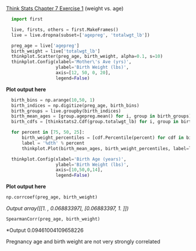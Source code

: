 [Think Stats Chapter 7 Exercise 1](http://greenteapress.com/thinkstats2/html/thinkstats2008.html#toc70) (weight vs. age)

```python
  import first

  live, firsts, others = first.MakeFrames()
  live = live.dropna(subset=['agepreg', 'totalwgt_lb'])

  preg_age = live['agepreg']
  birth_weight = live['totalwgt_lb']
  thinkplot.Scatter(preg_age, birth_weight, alpha=0.1, s=10)
  thinkplot.Config(xlabel='Mother\'s Ave (yrs)',
                   ylabel='Birth Weight (lbs)',
                   axis=[12, 50, 0, 20],
                   legend=False)
```
**Plot output here**
```python
  birth_bins = np.arange(10,50, 1)
  birth_indices = np.digitize(preg_age, birth_bins)
  birth_groups = live.groupby(birth_indices)
  birth_mean_ages = [group.agepreg.mean() for i, group in birth_groups]
  birth_cdfs = [thinkstats2.Cdf(group.totalwgt_lb) for i, group in birth_groups]

  for percent in [75, 50, 25]:
      birth_weight_percentiles = [cdf.Percentile(percent) for cdf in birth_cdfs]
      label = '%dth' % percent
      thinkplot.Plot(birth_mean_ages, birth_weight_percentiles, label=label)

  thinkplot.Config(xlabel='Birth Age (years)',
                   ylabel='Birth Weight (lbs)',
                   axis=[10,50,0,14],
                   legend=False)
```
                 
**Plot output here**
```python
np.corrcoef(preg_age, birth_weight)
```

*Output
array([[1.        , 0.06883397],
       [0.06883397, 1.        ]])*

```python
SpearmanCorr(preg_age, birth_weight)
```
*Output
0.09461004109658226

Pregnancy age and birth weight are not very strongly correlated
